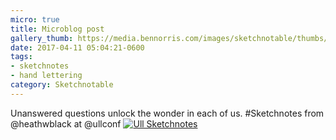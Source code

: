 ```yaml
---
micro: true
title: Microblog post
gallery_thumb: https://media.bennorris.com/images/sketchnotable/thumbs/ull-2017-sketchnotes-12.jpg
date: 2017-04-11 05:04:21-0600
tags:
- sketchnotes
- hand lettering
category: Sketchnotable
---
```


Unanswered questions unlock the wonder in each of us. #Sketchnotes from @heathwblack at @ullconf [![Ull Sketchnotes](https://media.bennorris.com/images/sketchnotable/ull-2017/ull-2017-sketchnotes-12.jpg)](https://media.bennorris.com/images/sketchnotable/ull-2017/ull-2017-sketchnotes-12.jpg)